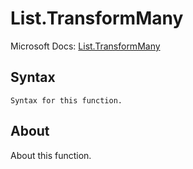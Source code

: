 ---
---

# List.TransformMany

Microsoft Docs: [List.TransformMany](https://docs.microsoft.com/en-us/powerquery-m/list-transformmany)

## Syntax

```powerquery-m
Syntax for this function.
```

## About

About this function.

